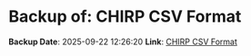 # Backup of: CHIRP CSV Format

**Backup Date**: 2025-09-22 12:26:20
**Link**: [CHIRP CSV Format](https://przemienniki.net/export/chirp.csv?band=2m,70cm&country=pl&onlyworking=true)
